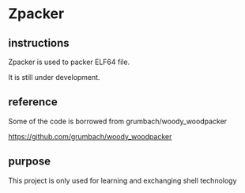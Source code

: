 # Zpacker

## instructions

Zpacker is used to packer ELF64 file.

It is still under development.

## reference

Some of the code is borrowed from grumbach/woody_woodpacker

https://github.com/grumbach/woody_woodpacker


## purpose

This project is only used for learning and exchanging shell technology